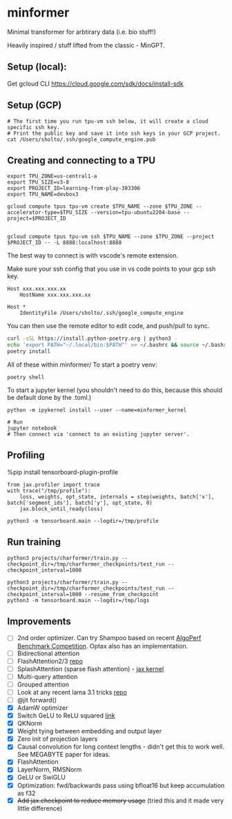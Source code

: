 # minformer

Minimal transformer for arbtirary data (i.e. bio stuff!)

Heavily inspired / stuff lifted from the classic - MinGPT.

## Setup (local):

Get gcloud CLI https://cloud.google.com/sdk/docs/install-sdk

## Setup (GCP)

```
# The first time you run tpu-vm ssh below, it will create a cloud specific ssh key.
# Print the public key and save it into ssh keys in your GCP project.
cat /Users/sholto/.ssh/google_compute_engine.pub
```

## Creating and connecting to a TPU

```
export TPU_ZONE=us-central1-a
export TPU_SIZE=v3-8
export PROJECT_ID=learning-from-play-303306
export TPU_NAME=devbox3

gcloud compute tpus tpu-vm create $TPU_NAME --zone $TPU_ZONE --accelerator-type=$TPU_SIZE --version=tpu-ubuntu2204-base --project=$PROJECT_ID


gcloud compute tpus tpu-vm ssh $TPU_NAME --zone $TPU_ZONE --project $PROJECT_ID -- -L 8888:localhost:8888
```

The best way to connect is with vscode's remote extension.

Make sure your ssh config that you use in vs code points to your gcp ssh key.

```
Host xxx.xxx.xxx.xx
    HostName xxx.xxx.xxx.xx

Host *
    IdentityFile /Users/sholto/.ssh/google_compute_engine
```

You can then use the remote editor to edit code, and push/pull to sync.

```sh
curl -sSL https://install.python-poetry.org | python3 -
echo 'export PATH="~/.local/bin:$PATH"' >> ~/.bashrc && source ~/.bashrc
poetry install
```

All of these within minformer/
To start a poetry venv:

```
poetry shell
```

To start a jupyter kernel (you shouldn't need to do this, because this should be default done by the .toml.)

```
python -m ipykernel install --user --name=minformer_kernel

# Run
jupyter notebook
# Then connect via 'connect to an existing jupyter server'.
```


## Profiling

%pip install tensorboard-plugin-profile

```
from jax.profiler import trace
with trace("/tmp/profile"):
    loss, weights, opt_state, internals = step(weights, batch['x'], batch['segment_ids'], batch['y'], opt_state, 0)
    jax.block_until_ready(loss)
```

```
python3 -m tensorboard.main --logdir=/tmp/profile
```

## Run training

```
python3 projects/charformer/train.py --checkpoint_dir=/tmp/charformer_checkpoints/test_run --checkpoint_interval=1000

python3 projects/charformer/train.py --checkpoint_dir=/tmp/charformer_checkpoints/test_run --checkpoint_interval=1000 --resume_from_checkpoint
python3 -m tensorboard.main --logdir=/tmp/logs
```

## Improvements

- [ ] 2nd order optimizer. Can try Shampoo based on recent [AlgoPerf Benchmark Competition](https://mlcommons.org/2024/08/mlc-algoperf-benchmark-competition/). Optax also has an implementation.
- [ ] Bidirectional attention
- [ ] FlashAttention2/3 [repo](https://github.com/Dao-AILab/flash-attention)
- [ ] SplashAttention (sparse flash attention) - [jax kernel](https://github.com/jax-ml/jax/blob/main/jax/experimental/pallas/ops/tpu/splash_attention/splash_attention_kernel.py)
- [ ] Multi-query attention
- [ ] Grouped attention
- [ ] Look at any recent lama 3.1 tricks [repo](https://github.com/meta-llama/llama3/blob/main/llama/model.py)
- [ ] @jit forward()
- [x] AdamW optimizer
- [x] Switch GeLU to ReLU squared [link](https://x.com/kellerjordan0/status/1845865702579921318)
- [x] QKNorm
- [x] Weight tying between embedding and output layer
- [x] Zero init of projection layers
- [x] Causal convolution for long context lengths - didn't get this to work well. See MEGABYTE paper for ideas.
- [x] FlashAttention
- [x] LayerNorm, RMSNorm
- [x] GeLU or SwiGLU
- [x] Optimization: fwd/backwards pass using bfloat16 but keep accumulation as f32
- [x] ~~Add jax.checkpoint to reduce memory usage~~ (tried this and it made very little difference)

